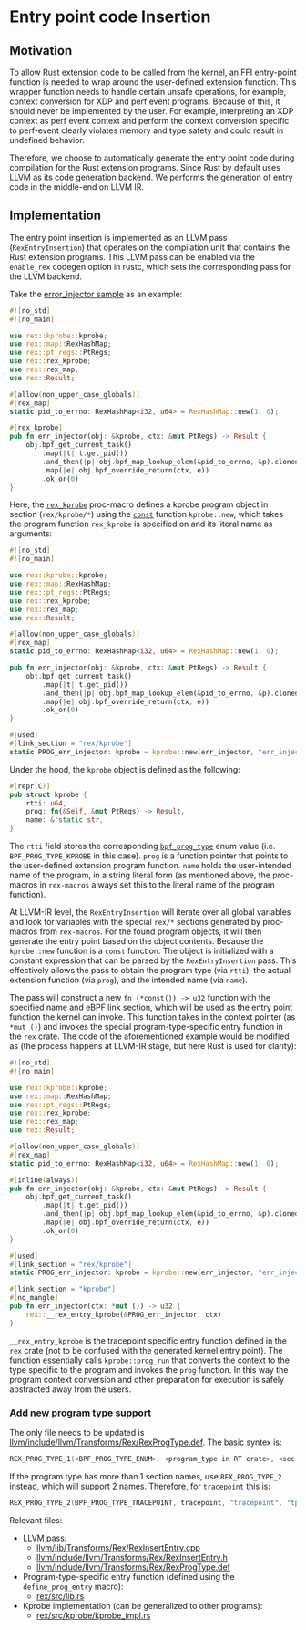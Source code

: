 # Entry point code Insertion

## Motivation

To allow Rust extension code to be called from the kernel, an FFI
entry-point function is needed to wrap around the user-defined extension
function. This wrapper function needs to handle certain unsafe operations,
for example, context conversion for XDP and perf event programs. Because of
this, it should never be implemented by the user. For example, interpreting
an XDP context as perf event context and perform the context conversion
specific to perf-event clearly violates memory and type safety and could
result in undefined behavior.

Therefore, we choose to automatically generate the entry point code during
compilation for the Rust extension programs. Since Rust by default uses
LLVM as its code generation backend. We performs the generation of entry
code in the middle-end on LLVM IR.

## Implementation

The entry point insertion is implemented as an LLVM pass
(`RexEntryInsertion`) that operates on the compilation unit that contains
the Rust extension programs. This LLVM pass can be enabled via the
`enable_rex` codegen option in rustc, which sets the corresponding pass for
the LLVM backend.

Take the [error_injector sample](../samples//error_injector/src/main.rs) as
an example:

```Rust
#![no_std]
#![no_main]

use rex::kprobe::kprobe;
use rex::map::RexHashMap;
use rex::pt_regs::PtRegs;
use rex::rex_kprobe;
use rex::rex_map;
use rex::Result;

#[allow(non_upper_case_globals)]
#[rex_map]
static pid_to_errno: RexHashMap<i32, u64> = RexHashMap::new(1, 0);

#[rex_kprobe]
pub fn err_injector(obj: &kprobe, ctx: &mut PtRegs) -> Result {
    obj.bpf_get_current_task()
        .map(|t| t.get_pid())
        .and_then(|p| obj.bpf_map_lookup_elem(&pid_to_errno, &p).cloned())
        .map(|e| obj.bpf_override_return(ctx, e))
        .ok_or(0)
}
```

Here, the
[`rex_kprobe`](https://github.com/rex-rs/rex/blob/93777ca3ad238ad3ace1d45614933f277ab587e8/rex-macros/src/lib.rs#L47)
proc-macro defines a kprobe program object  in section (`rex/kprobe/*`)
using the
[`const`](https://doc.rust-lang.org/std/keyword.const.html#compile-time-evaluable-functions)
function `kprobe::new`, which takes the program function `rex_kprobe` is
specified on and its literal name as arguments:

```Rust
#![no_std]
#![no_main]

use rex::kprobe::kprobe;
use rex::map::RexHashMap;
use rex::pt_regs::PtRegs;
use rex::rex_kprobe;
use rex::rex_map;
use rex::Result;

#[allow(non_upper_case_globals)]
#[rex_map]
static pid_to_errno: RexHashMap<i32, u64> = RexHashMap::new(1, 0);

pub fn err_injector(obj: &kprobe, ctx: &mut PtRegs) -> Result {
    obj.bpf_get_current_task()
        .map(|t| t.get_pid())
        .and_then(|p| obj.bpf_map_lookup_elem(&pid_to_errno, &p).cloned())
        .map(|e| obj.bpf_override_return(ctx, e))
        .ok_or(0)
}

#[used]
#[link_section = "rex/kprobe"]
static PROG_err_injector: kprobe = kprobe::new(err_injector, "err_injector");
```

Under the hood, the `kprobe` object is defined as the following:

```Rust
#[repr(C)]
pub struct kprobe {
    rtti: u64,
    prog: fn(&Self, &mut PtRegs) -> Result,
    name: &'static str,
}
```

The `rtti` field stores the corresponding
[`bpf_prog_type`](https://elixir.bootlin.com/linux/v5.15.128/source/include/uapi/linux/bpf.h#L919)
enum value (i.e. `BPF_PROG_TYPE_KPROBE` in this case). `prog` is a function
pointer that points to the user-defined extension program function. `name`
holds the user-intended name of the program, in a string literal form (as
mentioned above, the proc-macros in `rex-macros` always set this to the
literal name of the program function).

At LLVM-IR level, the `RexEntryInsertion` will iterate over all global
variables and look for variables with the special `rex/*` sections
generated by proc-macros from `rex-macros`. For the found program objects,
it will then generate the entry point based on the object contents.
Because the `kprobe::new` function is a `const` function. The object is
initialized with a constant expression that can be parsed by the
`RexEntryInsertion` pass. This effectively allows the pass to obtain the
program type (via `rtti`), the actual extension function (via `prog`), and
the intended name (via `name`).

The pass will construct a new `fn (*const()) -> u32` function with the
specified name and eBPF link section, which will be used as the entry point
function the kernel can invoke. This function takes in the context pointer
(as `*mut ()`) and invokes the special program-type-specific entry function
in the `rex` crate. The code of the aforementioned example would be
modified as (the process happens at LLVM-IR stage, but here Rust is used
for clarity):

```Rust
#![no_std]
#![no_main]

use rex::kprobe::kprobe;
use rex::map::RexHashMap;
use rex::pt_regs::PtRegs;
use rex::rex_kprobe;
use rex::rex_map;
use rex::Result;

#[allow(non_upper_case_globals)]
#[rex_map]
static pid_to_errno: RexHashMap<i32, u64> = RexHashMap::new(1, 0);

#[inline(always)]
pub fn err_injector(obj: &kprobe, ctx: &mut PtRegs) -> Result {
    obj.bpf_get_current_task()
        .map(|t| t.get_pid())
        .and_then(|p| obj.bpf_map_lookup_elem(&pid_to_errno, &p).cloned())
        .map(|e| obj.bpf_override_return(ctx, e))
        .ok_or(0)
}

#[used]
#[link_section = "rex/kprobe"]
static PROG_err_injector: kprobe = kprobe::new(err_injector, "err_injector"););

#[link_section = "kprobe"]
#[no_mangle]
pub fn err_injector(ctx: *mut ()) -> u32 {
    rex::__rex_entry_kprobe(&PROG_err_injector, ctx)
}
```

`__rex_entry_kprobe` is the tracepoint specific entry function defined in
the `rex` crate (not to be confused with the generated kernel entry point).
The function essentially calls `kprobe::prog_run` that converts the context
to the type specific to the program and invokes the `prog` function. In
this way the program context conversion and other preparation for execution
is safely abstracted away from the users.

### Add new program type support

The only file needs to be updated is
[llvm/include/llvm/Transforms/Rex/RexProgType.def](https://github.com/rex-rs/llvm-project/blob/rex-llvm-rebase/llvm/include/llvm/Transforms/Rex/RexProgType.def).
The basic syntex is:

```C
REX_PROG_TYPE_1(<BPF_PROG_TYPE_ENUM>, <program_type in RT crate>, <sec name>)
```

If the program type has more than 1 section names, use `REX_PROG_TYPE_2`
instead, which will support 2 names.  Therefore, for `tracepoint` this is:

```C
REX_PROG_TYPE_2(BPF_PROG_TYPE_TRACEPOINT, tracepoint, "tracepoint", "tp")
```

Relevant files:
- LLVM pass:
  - [llvm/lib/Transforms/Rex/RexInsertEntry.cpp](https://github.com/rex-rs/llvm-project/blob/rex-llvm-rebase/llvm/lib/Transforms/Rex/RexInsertEntry.cpp)
  - [llvm/include/llvm/Transforms/Rex/RexInsertEntry.h](https://github.com/rex-rs/llvm-project/blob/rex-llvm-rebase/llvm/include/llvm/Transforms/Rex/RexInsertEntry.h)
  - [llvm/include/llvm/Transforms/Rex/RexProgType.def](https://github.com/rex-rs/llvm-project/blob/rex-llvm-rebase/llvm/include/llvm/Transforms/Rex/RexProgType.def)
- Program-type-specific entry function (defined using the
  `define_prog_entry` macro):
  - [rex/src/lib.rs](https://github.com/rex-rs/rex/blob/main/rex/src/lib.rs)
- Kprobe implementation (can be generalized to other programs):
  - [rex/src/kprobe/kprobe_impl.rs](https://github.com/rex-rs/rex/blob/main/rex/src/kprobe/kprobe_impl.rs)
